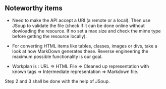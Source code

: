 ## Noteworthy items

-  Need to make the API accept a URI (a remote or a local). Then use JSoup to validate the file (check if it can be done online without dowloading the resource. If no set a max size and check the mime type before getting the resource locally). 

-  For converting HTML items like tables, classes, images or divs, take a look at how MarkDown generates these. Reverse engineering the maximum possible functionality is our goal.

- Workplan is : URL => HTML File => Cleaned up representation with known tags => Intermediate representation => Markdown file.

Step 2 and 3 shall be done with the help of  JSoup.


